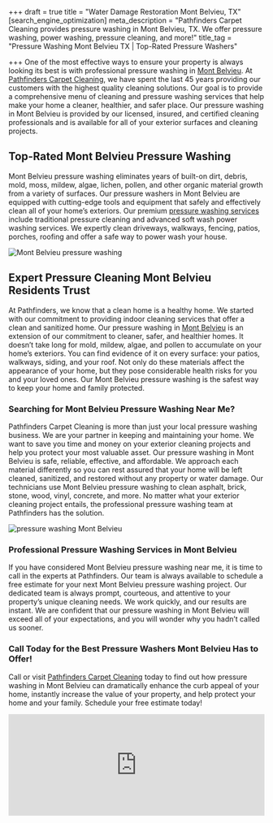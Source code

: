 +++
draft = true
title = "Water Damage Restoration Mont Belvieu, TX"
[search_engine_optimization]
meta_description = "Pathfinders Carpet Cleaning provides pressure washing in Mont Belvieu, TX. We offer pressure washing, power washing, pressure cleaning, and more!"
title_tag = "Pressure Washing Mont Belvieu TX | Top-Rated Pressure Washers"

+++
One of the most effective ways to ensure your property is always looking its best is with professional pressure washing in [Mont Belvieu](https://www.montbelvieu.net/ "Pressure Washing Mont Belvieu"). At [Pathfinders Carpet Cleaning](https://www.pathfinderscarpetcleaning.com/ "Pressure Cleaning"), we have spent the last 45 years providing our customers with the highest quality cleaning solutions. Our goal is to provide a comprehensive menu of cleaning and pressure washing services that help make your home a cleaner, healthier, and safer place. Our pressure washing in Mont Belvieu is provided by our licensed, insured, and certified cleaning professionals and is available for all of your exterior surfaces and cleaning projects.

## Top-Rated Mont Belvieu Pressure Washing

Mont Belvieu pressure washing eliminates years of built-on dirt, debris, mold, moss, mildew, algae, lichen, pollen, and other organic material growth from a variety of surfaces. Our pressure washers in Mont Belvieu are equipped with cutting-edge tools and equipment that safely and effectively clean all of your home’s exteriors. Our premium [pressure washing services](https://www.pathfinderscarpetcleaning.com/services/pressure-washing/ "Power Washing") include traditional pressure cleaning and advanced soft wash power washing services. We expertly clean driveways, walkways, fencing, patios, porches, roofing and offer a safe way to power wash your house.

![Mont Belvieu pressure washing](/uploads/mont-belvieu-pressure-washing.jpeg "Mont Belvieu pressure washing")

## Expert Pressure Cleaning Mont Belvieu Residents Trust

At Pathfinders, we know that a clean home is a healthy home. We started with our commitment to providing indoor cleaning services that offer a clean and sanitized home. Our pressure washing in [Mont Belvieu](http://www.city-data.com/city/Mont-Belvieu-Texas.html "Mont Belvieu Pressure Washing") is an extension of our commitment to cleaner, safer, and healthier homes. It doesn’t take long for mold, mildew, algae, and pollen to accumulate on your home’s exteriors. You can find evidence of it on every surface: your patios, walkways, siding, and your roof. Not only do these materials affect the appearance of your home, but they pose considerable health risks for you and your loved ones. Our Mont Belvieu pressure washing is the safest way to keep your home and family protected.

### Searching for Mont Belvieu Pressure Washing Near Me?

Pathfinders Carpet Cleaning is more than just your local pressure washing business. We are your partner in keeping and maintaining your home. We want to save you time and money on your exterior cleaning projects and help you protect your most valuable asset. Our pressure washing in Mont Belvieu is safe, reliable, effective, and affordable. We approach each material differently so you can rest assured that your home will be left cleaned, sanitized, and restored without any property or water damage. Our technicians use Mont Belvieu pressure washing to clean asphalt, brick, stone, wood, vinyl, concrete, and more. No matter what your exterior cleaning project entails, the professional pressure washing team at Pathfinders has the solution.

![pressure washing Mont Belvieu](/uploads/pressure-washing-mont-belvieu.jpeg "pressure washing Mont Belvieu")

### Professional Pressure Washing Services in Mont Belvieu

If you have considered Mont Belvieu pressure washing near me, it is time to call in the experts at Pathfinders. Our team is always available to schedule a free estimate for your next Mont Belvieu pressure washing project. Our dedicated team is always prompt, courteous, and attentive to your property’s unique cleaning needs. We work quickly, and our results are instant. We are confident that our pressure washing in Mont Belvieu will exceed all of your expectations, and you will wonder why you hadn’t called us sooner.

### Call Today for the Best Pressure Washers Mont Belvieu Has to Offer!

Call or visit [Pathfinders Carpet Cleaning](https://www.pathfinderscarpetcleaning.com/about "Pressure Washing in Mont Belvieu") today to find out how pressure washing in Mont Belvieu can dramatically enhance the curb appeal of your home, instantly increase the value of your property, and help protect your home and your family. Schedule your free estimate today!

<iframe src="https://www.google.com/maps/embed?pb=!1m18!1m12!1m3!1d110726.96971192115!2d-94.9432706853904!3d29.85799191611145!2m3!1f0!2f0!3f0!3m2!1i1024!2i768!4f13.1!3m3!1m2!1s0x863f453ae5347cf7%3A0x7e0dc8f9e3fc3e9a!2sMont%20Belvieu%2C%20TX!5e0!3m2!1sen!2sus!4v1627397586561!5m2!1sen!2sus" width="100%" height="200" style="border:0;" allowfullscreen="" loading="lazy"></iframe>